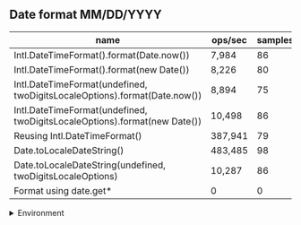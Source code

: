 ## Date format MM/DD/YYYY

|name|ops/sec|samples|
|-|-|-|
|Intl.DateTimeFormat().format(Date.now())|7,984|86|
|Intl.DateTimeFormat().format(new Date())|8,226|80|
|Intl.DateTimeFormat(undefined, twoDigitsLocaleOptions).format(Date.now())|8,894|75|
|Intl.DateTimeFormat(undefined, twoDigitsLocaleOptions).format(new Date())|10,498|86|
|Reusing Intl.DateTimeFormat()|387,941|79|
|Date.toLocaleDateString()|483,485|98|
|Date.toLocaleDateString(undefined, twoDigitsLocaleOptions)|10,287|86|
|Format using date.get*|0|0|


<details>
<summary>Environment</summary>

* __Machine:__ linux x64 | 2 vCPUs | 6.8GB Mem
* __Run:__ Sat Oct 14 2023 02:11:04 GMT+0000 (Coordinated Universal Time)
</details>

<!--
{"environment":{"platform":"linux","arch":"x64","cpus":2,"totalMemory":6.759754180908203},"benchmarks":[{"name":"Intl.DateTimeFormat().format(Date.now())","hz":7984.3840083905725,"cycles":3,"stats":{"deviation":0.000059422981349400696,"mean":0.0001252444770879165,"moe":0.000012559179947007268,"rme":10.02773155273844,"sem":0.000006407744870922076,"variance":3.5310907124512233e-9}},{"name":"Intl.DateTimeFormat().format(new Date())","hz":8226.187801705506,"cycles":4,"stats":{"deviation":0.00001758094171903582,"mean":0.00012156299176547777,"moe":0.000003852593717638157,"rme":3.1692159444962273,"sem":0.0000019656090396113047,"variance":3.090895117281341e-10}},{"name":"Intl.DateTimeFormat(undefined, twoDigitsLocaleOptions).format(Date.now())","hz":8893.779114259023,"cycles":5,"stats":{"deviation":0.00012990672761494068,"mean":0.00011243814211629586,"moe":0.00002940066018994752,"rme":26.1482977542782,"sem":0.000015000336831605878,"variance":1.6875757879622395e-8}},{"name":"Intl.DateTimeFormat(undefined, twoDigitsLocaleOptions).format(new Date())","hz":10498.06036591289,"cycles":3,"stats":{"deviation":0.000012843584461084302,"mean":0.00009525569154155289,"moe":0.0000027145202874101664,"rme":2.8497197841727133,"sem":0.0000013849593303113093,"variance":1.6495766180900614e-10}},{"name":"Reusing Intl.DateTimeFormat()","hz":387941.21163155563,"cycles":3,"stats":{"deviation":0.000004295259979132224,"mean":0.0000025777101530263374,"moe":9.471788266352726e-7,"rme":36.744970163664284,"sem":4.832545033853432e-7,"variance":1.8449258288334954e-11}},{"name":"Date.toLocaleDateString()","hz":483485.0875760701,"cycles":3,"stats":{"deviation":2.9412508223423646e-8,"mean":0.000002068316119145377,"moe":5.823379524616627e-9,"rme":0.28155171594479633,"sem":2.971112002355422e-9,"variance":8.650956399929636e-16}},{"name":"Date.toLocaleDateString(undefined, twoDigitsLocaleOptions)","hz":10287.134875469037,"cycles":4,"stats":{"deviation":0.00004301520410584376,"mean":0.00009720879643413885,"moe":0.000009091359547344322,"rme":9.352404186491418,"sem":0.000004638448748645063,"variance":1.8503077842673975e-9}},{"name":"Format using date.get*","hz":0,"cycles":0,"stats":{"deviation":0,"mean":0,"moe":0,"rme":0,"sem":0,"variance":0}}]}-->

